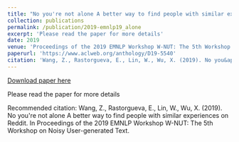 ```yaml
---
title: "No you're not alone A better way to find people with similar experiences on Reddit"
collection: publications
permalink: /publication/2019-emnlp19_alone
excerpt: 'Please read the paper for more details'
date: 2019
venue: 'Proceedings of the 2019 EMNLP Workshop W-NUT: The 5th Workshop on Noisy User-generated Text'
paperurl: 'https://www.aclweb.org/anthology/D19-5540'
citation: 'Wang, Z., Rastorgueva, E., Lin, W., Wu, X. (2019). No you&apos;re not alone A better way to find people with similar experiences on Reddit. In Proceedings of the 2019 EMNLP Workshop W-NUT: The 5th Workshop on Noisy User-generated Text.'
---
```


<a href='https://www.aclweb.org/anthology/D19-5540'>Download paper here</a>

Please read the paper for more details

Recommended citation: Wang, Z., Rastorgueva, E., Lin, W., Wu, X. (2019). No you're not alone A better way to find people with similar experiences on Reddit. In Proceedings of the 2019 EMNLP Workshop W-NUT: The 5th Workshop on Noisy User-generated Text.